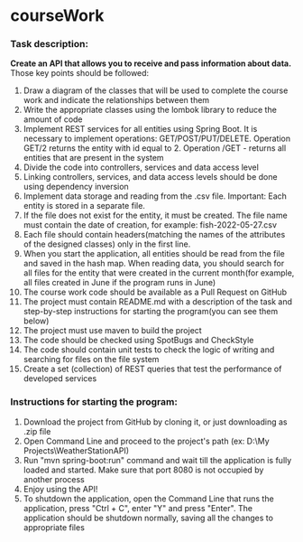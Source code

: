 # courseWork
### Task description:
**Create an API that allows you to receive and pass information about data.** \
Those key points should be followed:
1. Draw a diagram of the classes that will be used to complete the course work and indicate the relationships between them
2. Write the appropriate classes using the lombok library to reduce the amount of code
3. Implement REST services for all entities using Spring Boot. It is necessary to implement operations: GET/POST/PUT/DELETE. Operation GET/2 returns the entity with id equal to 2. Operation /GET - returns all entities that are present in the system
4. Divide the code into controllers, services and data access level
5. Linking controllers, services, and data access levels should be done using dependency inversion
6. Implement data storage and reading from the .csv file. Important: Each entity is stored in a separate file.
7. If the file does not exist for the entity, it must be created. The file name must contain the date of creation, for example: fish-2022-05-27.csv
8. Each file should contain headers(matching the names of the attributes of the designed classes) only in the first line.
9. When you start the application, all entities should be read from the file and saved in the hash map. When reading data, you should search for all files for the entity that were created in the current month(for example, all files created in June if the program runs in June)
10. The course work code should be available as a Pull Request on GitHub
11. The project must contain README.md with a description of the task and step-by-step instructions for starting the program(you can see them below)
12. The project must use maven to build the project
13. The code should be checked using SpotBugs and CheckStyle
14. The code should contain unit tests to check the logic of writing and searching for files on the file system
15. Create a set (collection) of REST queries that test the performance of developed services


### Instructions for starting the program:
1. Download the project from GitHub by cloning it, or just downloading as .zip file
2. Open Command Line and proceed to the project's path (ex: D:\\My Projects\\WeatherStationAPI)
3. Run "mvn spring-boot:run" command and wait till the application is fully loaded and started. Make sure that port 8080 is not occupied by another process
4. Enjoy using the API!
5. To shutdown the application, open the Command Line that runs the application, press "Ctrl + C", enter "Y" and press "Enter". The application should be shutdown normally, saving all the changes to appropriate files
